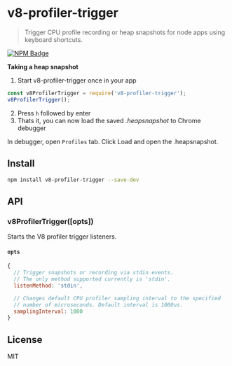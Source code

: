 # v8-profiler-trigger

> Trigger CPU profile recording or heap snapshots for node apps using keyboard
shortcuts.

[![NPM Badge](https://nodei.co/npm/v8-profiler-trigger.png?downloads=true)](https://www.npmjs.com/package/v8-profiler-trigger)

**Taking a heap snapshot**

1. Start v8-profiler-trigger once in your app

  ```js
  const v8ProfilerTrigger = require('v8-profiler-trigger');
  v8ProfilerTrigger();
  ```

2. Press `h` followed by enter
3. Thats it, you can now load the saved *.heapsnapshot* to Chrome debugger

  In debugger, open `Profiles` tab. Click Load and
  open the <timestamp>.heapsnapshot.


## Install

```bash
npm install v8-profiler-trigger --save-dev
```

## API

### v8ProfilerTrigger([opts])

Starts the V8 profiler trigger listeners.


#### `opts`

```js
{
  // Trigger snapshots or recording via stdin events.
  // The only method supported currently is 'stdin'.
  listenMethod: 'stdin',

  // Changes default CPU profiler sampling interval to the specified
  // number of microseconds. Default interval is 1000us.
  samplingInterval: 1000
}
```


## License

MIT
